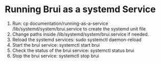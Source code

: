 # Running Brui as a systemd Service

1. Run: cp documentation/running-as-a-service /lib/systemd/system/brui.service to create the systemd unit file
2. Change paths inside /lib/systemd/system/brui.service if needed.
3. Reload the systemd services: sudo systemctl daemon-reload
4. Start the brui service: systemctl start brui
5. Check the status of the brui service: systemctl status brui
6. Stop the brui service: systemctl stop brui
